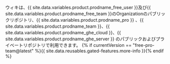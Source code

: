 ウィキは、{{ site.data.variables.product.prodname_free_user }}及び{{ site.data.variables.product.prodname_free_team }}のOrganizationのパブリックリポジトリ、{{ site.data.variables.product.prodname_pro }} 、{{ site.data.variables.product.prodname_team }}、{{ site.data.variables.product.prodname_ghe_cloud }}、{{ site.data.variables.product.prodname_ghe_server }} のパブリックおよびプライベートリポジトリで利用できます。 {% if currentVersion == "free-pro-team@latest" %}{{ site.data.reusables.gated-features.more-info }}{% endif %}
